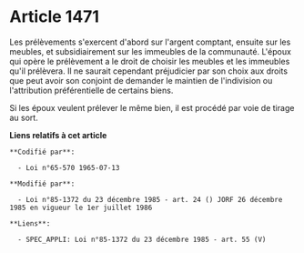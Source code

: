 # Article 1471

Les prélèvements s'exercent d'abord sur l'argent comptant, ensuite sur les meubles, et subsidiairement sur les immeubles de
la communauté. L'époux qui opère le prélèvement a le droit de choisir les meubles et les immeubles qu'il prélèvera. Il ne
saurait cependant préjudicier par son choix aux droits que peut avoir son conjoint de demander le maintien de l'indivision ou
l'attribution préférentielle de certains biens.

Si les époux veulent prélever le même bien, il est procédé par voie de tirage au sort.

**Liens relatifs à cet article**

	**Codifié par**:

	  - Loi n°65-570 1965-07-13

	**Modifié par**:

	  - Loi n°85-1372 du 23 décembre 1985 - art. 24 () JORF 26 décembre 1985 en vigueur le 1er juillet 1986

	**Liens**:

	  - SPEC_APPLI: Loi n°85-1372 du 23 décembre 1985 - art. 55 (V)
